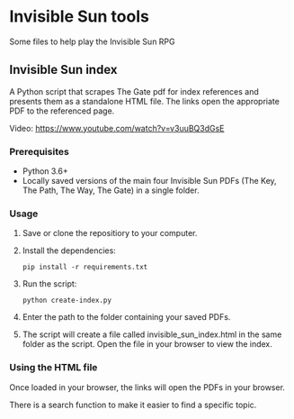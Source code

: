 # Invisible Sun tools
Some files to help play the Invisible Sun RPG

## Invisible Sun index
A Python script that scrapes The Gate pdf for index references and presents them as a standalone HTML file. The links open the appropriate PDF to the referenced page.

Video: https://www.youtube.com/watch?v=v3uuBQ3dGsE

### Prerequisites
 - Python 3.6+
 - Locally saved versions of the main four Invisible Sun PDFs (The Key, The Path, The Way, The Gate) in a single folder.

### Usage
1. Save or clone the repositiory to your computer.

2. Install the dependencies:

    ```pip install -r requirements.txt```

3. Run the script:

    ```python create-index.py```

4. Enter the path to the folder containing your saved PDFs.

5. The script will create a file called invisible_sun_index.html in the same folder as the script. Open the file in your browser to view the index.

### Using the HTML file
Once loaded in your browser, the links will open the PDFs in your browser.

There is a search function to make it easier to find a specific topic.
